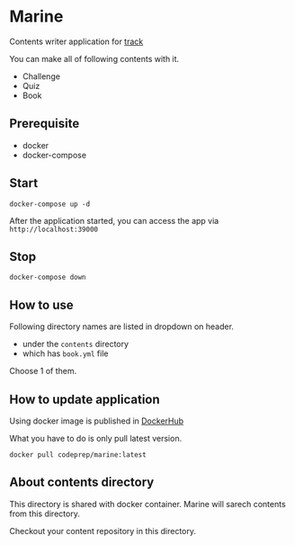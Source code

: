 # Marine

Contents writer application for [track](https://tracks.run/)

You can make all of following contents with it.

- Challenge
- Quiz
- Book

## Prerequisite

- docker
- docker-compose

## Start

```
docker-compose up -d
```

After the application started, you can access the app via `http://localhost:39000`

## Stop

```
docker-compose down
```

## How to use
Following directory names are listed in dropdown on header.

- under the `contents` directory
- which has `book.yml` file

Choose 1 of them.

## How to update application
Using docker image is published in [DockerHub](https://hub.docker.com/r/codeprep/marine/)

What you have to do is only pull latest version.

```
docker pull codeprep/marine:latest
```

## About contents directory
This directory is shared with docker container.
Marine will sarech contents from this directory.

Checkout your content repository in this directory.

